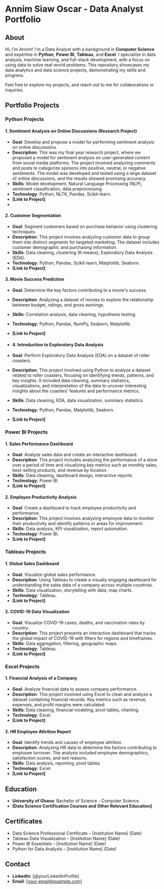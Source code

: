 # Annim Siaw Oscar - Data Analyst Portfolio

## About
Hi, I'm Annim! I'm a Data Analyst with a background in **Computer Science** and expertise in **Python**, **Power BI**, **Tableau**, and **Excel**. I specialize in data analysis, machine learning, and full-stack development, with a focus on using data to solve real-world problems. This repository showcases my data analytics and data science projects, demonstrating my skills and progress.

Feel free to explore my projects, and reach out to me for collaborations or inquiries.

## Portfolio Projects

### Python Projects

#### 1. Sentiment Analysis on Online Discussions (Research Project)
- **Goal**: Develop and propose a model for performing sentiment analysis on online discussions.
- **Description**: This was my final year research project, where we proposed a model for sentiment analysis on user-generated content from social media platforms. The project involved analyzing comments and posts to categorize opinions into positive, neutral, or negative sentiments. The model was developed and tested using a large dataset of online discussions, and the results showed promising accuracy.
- **Skills**: Model development, Natural Language Processing (NLP), sentiment classification, data preprocessing.
- **Technology**: Python, NLTK, Pandas, Scikit-learn.
- **[Link to Project]**
- 
#### 2. Customer Segmentation
- **Goal**: Segment customers based on purchase behavior using clustering techniques.
- **Description**: This project involves analyzing customer data to group them into distinct segments for targeted marketing. The dataset includes customer demographic and purchasing information.
- **Skills**: Data cleaning, clustering (K-means), Exploratory Data Analysis (EDA).
- **Technology**: Python, Pandas, Scikit-learn, Matplotlib, Seaborn.
- **[Link to Project]**

#### 3. Movie Success Prediction
- **Goal**: Determine the key factors contributing to a movie's success.
- **Description**: Analyzing a dataset of movies to explore the relationship between budget, ratings, and gross earnings.
- **Skills**: Correlation analysis, data cleaning, hypothesis testing.
- **Technology**: Python, Pandas, NumPy, Seaborn, Matplotlib.
- **[Link to Project]**

- #### 4. Introduction to Exploratory Data Analysis
- **Goal**: Perform Exploratory Data Analysis (EDA) on a dataset of roller coasters.
- **Description**: This project involved using Python to analyze a dataset related to roller coasters, focusing on identifying trends, patterns, and key insights. It included data cleaning, summary statistics, visualizations, and interpretation of the data to uncover interesting insights about the coasters’ features and performance metrics.
- **Skills**: Data cleaning, EDA, data visualization, summary statistics.
- **Technology**: Python, Pandas, Matplotlib, Seaborn.
- **[Link to Project]**


### Power BI Projects

#### 1. Sales Performance Dashboard
- **Goal**: Analyze sales data and create an interactive dashboard.
- **Description**: This project includes analyzing the performance of a store over a period of time and visualizing key metrics such as monthly sales, best-selling products, and revenue by location.
- **Skills**: Data cleaning, dashboard design, interactive reports.
- **Technology**: Power BI.
- **[Link to Project]**

#### 2. Employee Productivity Analysis
- **Goal**: Create a dashboard to track employee productivity and performance.
- **Description**: This project involves analyzing employee data to monitor their productivity and identify patterns or areas for improvement.
- **Skills**: Data analysis, KPI visualization, report automation.
- **Technology**: Power BI.
- **[Link to Project]**

### Tableau Projects

#### 1. Global Sales Dashboard
- **Goal**: Visualize global sales performance.
- **Description**: Using Tableau to create a visually engaging dashboard for understanding the sales data of a company across multiple countries.
- **Skills**: Data visualization, storytelling with data, map charts.
- **Technology**: Tableau.
- **[Link to Project]**

#### 2. COVID-19 Data Visualization
- **Goal**: Visualize COVID-19 cases, deaths, and vaccination rates by country.
- **Description**: This project presents an interactive dashboard that tracks the global impact of COVID-19 with filters for regions and timeframes.
- **Skills**: Data aggregation, filtering, geographic maps.
- **Technology**: Tableau.
- **[Link to Project]**

### Excel Projects

#### 1. Financial Analysis of a Company
- **Goal**: Analyze financial data to assess company performance.
- **Description**: This project involved using Excel to clean and analyze a dataset containing financial records. Key metrics such as revenue, expenses, and profit margins were calculated.
- **Skills**: Data cleaning, financial modeling, pivot tables, charting.
- **Technology**: Excel.
- **[Link to Project]**

#### 2. HR Employee Attrition Report
- **Goal**: Identify trends and causes of employee attrition.
- **Description**: Analyzing HR data to determine the factors contributing to employee turnover. The analysis included employee demographics, satisfaction scores, and exit reasons.
- **Skills**: Data analysis, reporting, pivot tables.
- **Technology**: Excel.
- **[Link to Project]**

## Education
- **University of Ghana**: Bachelor of Science - Computer Science
- **[Data Science Certification Courses and Other Relevant Education]**

## Certificates
- Data Science Professional Certificate – [Institution Name] (Date)
- Tableau Data Visualization – [Institution Name] (Date)
- Power BI Essentials – [Institution Name] (Date)
- Python for Data Analysis – [Institution Name] (Date)

## Contact
- **LinkedIn**: [@yourLinkedInProfile]
- **Email**: [your-email@example.com]

